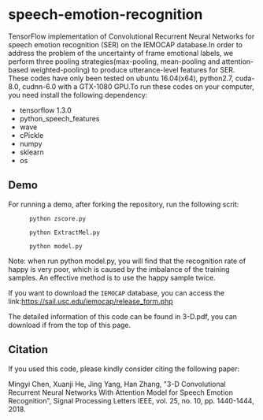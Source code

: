 # speech-emotion-recognition
TensorFlow implementation of Convolutional Recurrent Neural Networks for speech emotion recognition (SER) on the IEMOCAP database.In order to address the problem of the uncertainty of frame emotional labels, we perform three pooling strategies(max-pooling, mean-pooling and attention-based weighted-pooling) to produce utterance-level features for SER.
These codes have only been tested on ubuntu 16.04(x64), python2.7, cuda-8.0, cudnn-6.0 with a GTX-1080 GPU.To run these codes on your computer, you need install the following dependency:    
* tensorflow 1.3.0
* python_speech_features
* wave
* cPickle
* numpy
* sklearn
* os

## Demo
For running a demo, after forking the repository, run the following scrit:

          python zscore.py
   
          python ExtractMel.py
   
          python model.py
   
Note: when run python model.py, you will find that the recognition rate of happy is very poor, which is caused by the imbalance of the training samples. An effective method is to use the happy sample twice.

If you want to download the `IEMOCAP` database, you can access the link:https://sail.usc.edu/iemocap/release_form.php

The detailed information of this code can be found in 3-D.pdf, you can download if from the top of this page. 

## Citation
If you used this code, please kindly consider citing the following paper:

Mingyi Chen, Xuanji He, Jing Yang, Han Zhang, "3-D Convolutional Recurrent Neural Networks With Attention Model for Speech Emotion Recognition", Signal Processing Letters IEEE, vol. 25, no. 10, pp. 1440-1444, 2018.
